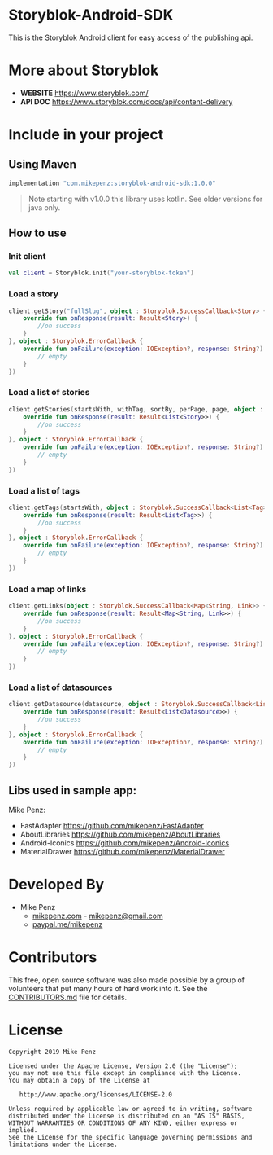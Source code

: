 # Storyblok-Android-SDK

This is the Storyblok Android client for easy access of the publishing api.

# More about Storyblok
- **WEBSITE** https://www.storyblok.com/
- **API DOC** https://www.storyblok.com/docs/api/content-delivery

# Include in your project
## Using Maven

```gradle
implementation "com.mikepenz:storyblok-android-sdk:1.0.0"
```

> Note starting with v1.0.0 this library uses kotlin. See older versions for java only.

## How to use
### Init client

```kotlin
val client = Storyblok.init("your-storyblok-token")
```

### Load a story
```kotlin
client.getStory("fullSlug", object : Storyblok.SuccessCallback<Story> {
    override fun onResponse(result: Result<Story>) {
        //on success
    }
}, object : Storyblok.ErrorCallback {
    override fun onFailure(exception: IOException?, response: String?) {
        // empty
    }
})
```

### Load a list of stories
```kotlin
client.getStories(startsWith, withTag, sortBy, perPage, page, object : Storyblok.SuccessCallback<List<Story>> {
    override fun onResponse(result: Result<List<Story>>) {
        //on success
    }
}, object : Storyblok.ErrorCallback {
    override fun onFailure(exception: IOException?, response: String?) {
        // empty
    }
})
```

### Load a list of tags
```kotlin
client.getTags(startsWith, object : Storyblok.SuccessCallback<List<Tag>> {
    override fun onResponse(result: Result<List<Tag>>) {
        //on success
    }
}, object : Storyblok.ErrorCallback {
    override fun onFailure(exception: IOException?, response: String?) {
        // empty
    }
})
```

### Load a map of links
```kotlin
client.getLinks(object : Storyblok.SuccessCallback<Map<String, Link>> {
    override fun onResponse(result: Result<Map<String, Link>>) {
        //on success
    }
}, object : Storyblok.ErrorCallback {
    override fun onFailure(exception: IOException?, response: String?) {
        // empty
    }
})
```

### Load a list of datasources
```kotlin
client.getDatasource(datasource, object : Storyblok.SuccessCallback<List<Datasource>> {
    override fun onResponse(result: Result<List<Datasource>>) {
        //on success
    }
}, object : Storyblok.ErrorCallback {
    override fun onFailure(exception: IOException?, response: String?) {
        // empty
    }
})
```


## Libs used in sample app:
Mike Penz:
- FastAdapter https://github.com/mikepenz/FastAdapter
- AboutLibraries https://github.com/mikepenz/AboutLibraries
- Android-Iconics https://github.com/mikepenz/Android-Iconics
- MaterialDrawer https://github.com/mikepenz/MaterialDrawer

# Developed By

* Mike Penz 
  * [mikepenz.com](http://mikepenz.com) - <mikepenz@gmail.com>
  * [paypal.me/mikepenz](http://paypal.me/mikepenz)

# Contributors

This free, open source software was also made possible by a group of volunteers that put many hours of hard work into it. See the [CONTRIBUTORS.md](CONTRIBUTORS.md) file for details.

# License

    Copyright 2019 Mike Penz

    Licensed under the Apache License, Version 2.0 (the "License");
    you may not use this file except in compliance with the License.
    You may obtain a copy of the License at

       http://www.apache.org/licenses/LICENSE-2.0

    Unless required by applicable law or agreed to in writing, software
    distributed under the License is distributed on an "AS IS" BASIS,
    WITHOUT WARRANTIES OR CONDITIONS OF ANY KIND, either express or implied.
    See the License for the specific language governing permissions and
    limitations under the License.
